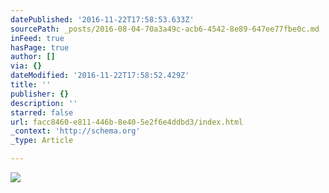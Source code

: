 ```yaml
---
datePublished: '2016-11-22T17:58:53.633Z'
sourcePath: _posts/2016-08-04-70a3a49c-acb6-4542-8e89-647ee77fbe0c.md
inFeed: true
hasPage: true
author: []
via: {}
dateModified: '2016-11-22T17:58:52.429Z'
title: ''
publisher: {}
description: ''
starred: false
url: facc8460-e811-446b-8e40-5e2f6e4ddbd3/index.html
_context: 'http://schema.org'
_type: Article

---
```

![](https://the-grid-user-content.s3-us-west-2.amazonaws.com/ae64b72f-0420-4988-a45e-3a378add5df3.jpg)